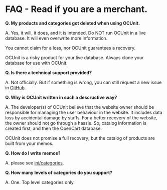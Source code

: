 # FAQ - Read if you are a merchant.

**Q. My products and categories got deleted when using OCUnit.**

A. Yes, it will, it does, and it is intended. Do NOT run OCUnit in a live database.
It will even overwrite more information.

You cannot claim for a loss, nor OCUnit guarantees a recovery.

OCUnit is a risky product for your live database. Always clone your database for use with OCUnit.

**Q. Is there a technical support provided?**

A. Not officially. But if something is wrong, you can still request a new issue in [GitHub](https://github.com/anytizer/ocunit/issues/new).

**Q. Why is OCUnit written in such a descructive way?**

A. The developer(s) of OCUnit believe that the website owner should be responsible for managing the user behaviour in
the website. It includes data loss by accidental damage by staffs. For a better recovery of the website, the owner
should not go through a hassle. So, catalog information is created first, and then the OpenCart database.

OCUnit does not promise a full recovery; but the catalog of products are built from your memos.

**Q. How do I write memos?**

A. please see [ini/categories](ini/categories).

**Q. How many levels of categories do you support?**

A. One. Top level categories only.
